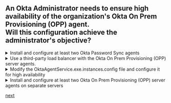 ## An Okta Administrator needs to ensure high availability of the organization's Okta On Prem Provisioning (OPP) agent.<br>Will this configuration achieve the administrator's objective?

<details>
  <summary>Install and configure at least two Okta Password Sync agents</summary>
<p>
  No
</p>
</details>

<details>
  <summary>Use a third-party load balancer with the Okta On Prem Provisioning (OPP) server agents.</summary>
<p>
  No
</p>
</details>

<details>
  <summary>Modify the OktaAgentService.exe.instances.config file and configure it for high availability</summary>
<p>
  No
</p>
</details>

<details>
  <summary>Install and configure at least two Okta On Prem Provisioning (OPP) server agents on separate servers</summary>
<p>
  Yes
</p>
</details>




[next](27.md)
